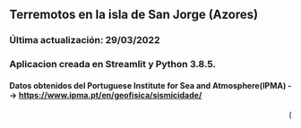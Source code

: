 ## Terremotos en la isla de San Jorge (Azores)

### Última actualización: 29/03/2022

### Aplicacion creada en Streamlit y Python 3.8.5.

#### Datos obtenidos del Portuguese Institute for Sea and Atmosphere(IPMA) --> https://www.ipma.pt/en/geofisica/sismicidade/


<p align="right">(<a 

